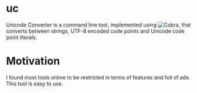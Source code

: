 # uc

Unicode Converter is a command line tool, implemented using ![Cobra](https://pkg.go.dev/github.com/spf13/cobra), that converts between strings, UTF-8 encoded code points and Unicode code point literals. 

# Motivation
I found most tools online to be restricted in terms of features and full of ads. This tool is easy to use.

